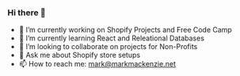 ### Hi there 👋

- 🔭 I’m currently working on Shopify Projects and Free Code Camp
- 🌱 I’m currently learning React and Releational Databases
- 👯 I’m looking to collaborate on projects for Non-Profits
- 💬 Ask me about Shopify store setups
- 📫 How to reach me: mark@markmackenzie.net


